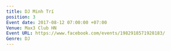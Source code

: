 ```yaml
---
title: DJ Minh Trí
position: 3
Event date: 2017-08-12 07:00:00 +07:00
Venue: Max3 Club HN
Event URL: https://www.facebook.com/events/1982918571928183/
Genre: DJ
---
```


